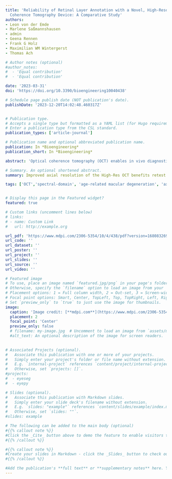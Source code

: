 ```yaml
---
title: 'Reliability of Retinal Layer Annotation with a Novel, High-Resolution Optical
  Coherence Tomography Device: A Comparative Study'
authors:
- Leon von der Emde
- Marlene Saßmannshausen
- admin
- Geena Rennen
- Frank G Holz
- Maximilian WM Wintergerst
- Thomas Ach

# Author notes (optional)
#author_notes:
#  - 'Equal contribution'
#  - 'Equal contribution'

date: '2023-03-31'
doi: 'https://doi.org/10.3390/bioengineering10040438'

# Schedule page publish date (NOT publication's date).
publishDate: '2023-12-20T14:02:48.460317Z'


# Publication type.
# Accepts a single type but formatted as a YAML list (for Hugo requirements).
# Enter a publication type from the CSL standard.
publication_types: ['article-journal']

# Publication name and optional abbreviated publication name.
publication: In *Bioengineering*
publication_short: In *Bioengineering*

abstract: 'Optical coherence tomography (OCT) enables in vivo diagnostics of individual retinal layers in the living human eye. However, improved imaging resolution could aid diagnosis and monitoring of retinal diseases and identify potential new imaging biomarkers. The investigational high-resolution OCT platform (High-Res OCT; 853 nm central wavelength, 3 µm axial-resolution) has an improved axial resolution by shifting the central wavelength and increasing the light source bandwidth compared to a conventional OCT device (880 nm central wavelength, 7 µm axial-resolution). To assess the possible benefit of a higher resolution, we compared the retest reliability of retinal layer annotation from conventional and High-Res OCT, evaluated the use of High-Res OCT in patients with age-related macular degeneration (AMD), and assessed differences of both devices on subjective image quality. Thirty eyes of 30 patients with early/intermediate AMD (iAMD; mean age 75 ± 8 years) and 30 eyes of 30 age-similar subjects without macular changes (62 ± 17 years) underwent identical OCT imaging on both devices. Inter- and intra-reader reliability were analyzed for manual retinal layer annotation using EyeLab. Central OCT B-scans were graded for image quality by two graders and a mean-opinion-score (MOS) was formed and evaluated. Inter- and intra-reader reliability were higher for High-Res OCT (greatest benefit for inter-reader reliability: ganglion cell layer; for intra-reader reliability: retinal nerve fiber layer). High-Res OCT was significantly associated with an improved MOS (MOS 9/8, Z-value = 5.4, p < 0.01) mainly due to improved subjective resolution (9/7, Z-Value 6.2, p < 0.01). The retinal pigment epithelium drusen complex showed a trend towards improved retest reliability in High-Res OCT in iAMD eyes but without statistical significance. Improved axial resolution of the High-Res OCT benefits retest reliability of retinal layer annotation and improves perceived image quality and resolution. Automated image analysis algorithms could also benefit from the increased image resolution.'

# Summary. An optional shortened abstract.
summary: Improved axial resolution of the High-Res OCT benefits retest reliability of retinal layer annotation and improves perceived image quality and resolution and Automated image analysis algorithms could also benefit from the increased image resolution.

tags: ['OCT','spectral-domain', 'age-related macular degeneration', 'axial resolution', 'high resolution', 'segmentation', 'annotation']


# Display this page in the Featured widget?
featured: true

# Custom links (uncomment lines below)
# links:
# - name: Custom Link
#   url: http://example.org

url_pdf: 'https://www.mdpi.com/2306-5354/10/4/438/pdf?version=1680832695'
url_code: ''
url_dataset: ''
url_poster: ''
url_project: ''
url_slides: ''
url_source: ''
url_video: ''

# Featured image
# To use, place an image named `featured.jpg/png` in your page's folder.
# Otherwise, specify the `filename` option to load an image from your `assets/media/` folder.
# Placement options: 1 = Full column width, 2 = Out-set, 3 = Screen-width
# Focal point options: Smart, Center, TopLeft, Top, TopRight, Left, Right, BottomLeft, Bottom, BottomRight
# Set `preview_only` to `true` to just use the image for thumbnails.
image:
  caption: 'Image credit: [**mdpi.com**](https://www.mdpi.com/2306-5354/10/4/438#)'
  placement: 2
  focal_point: 'Center'
  preview_only: false
  # filename: my-image.jpg  # Uncomment to load an image from `assets/media/` instead.
  #alt_text: An optional description of the image for screen readers.
  

# Associated Projects (optional).
#   Associate this publication with one or more of your projects.
#   Simply enter your project's folder or file name without extension.
#   E.g. `internal-project` references `content/project/internal-project/index.md`.
#   Otherwise, set `projects: []`.
#projects:
#  - eyeseg
#  - eyepy

# Slides (optional).
#   Associate this publication with Markdown slides.
#   Simply enter your slide deck's filename without extension.
#   E.g. `slides: "example"` references `content/slides/example/index.md`.
#   Otherwise, set `slides: ""`.
#slides: example

# The following can be added to the main body (optional)
#{{% callout note %}}
#Click the _Cite_ button above to demo the feature to enable visitors to import publication metadata into their reference management software.
#{{% /callout %}}

#{{% callout note %}}
#Create your slides in Markdown - click the _Slides_ button to check out the example.
#{{% /callout %}}

#Add the publication's **full text** or **supplementary notes** here. You can use rich formatting such as including [code, math, and images](https://docs.#hugoblox.com/content/writing-markdown-latex/).
---
```













